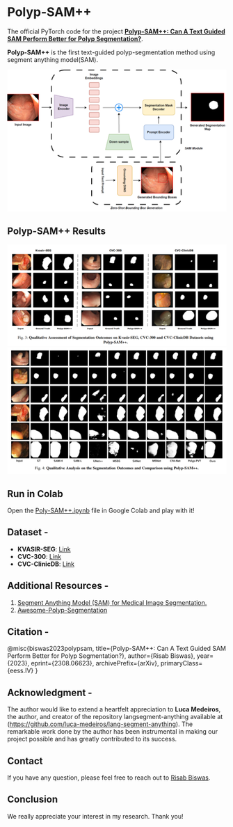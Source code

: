 # Polyp-SAM++
The official PyTorch code for the project [**Polyp-SAM++: Can A Text Guided SAM Perform Better for Polyp Segmentation?**](https://doi.org/10.48550/arXiv.2308.06623). 

**Polyp-SAM++** is the first text-guided polyp-segmentation method using segment anything model(SAM).

![alt text](Arch_Polyp-SAM++.png?raw=true)

## Polyp-SAM++ Results 
![alt text](Polyp-SAM_Results_1.png?raw=true)
![alt text](Polyp-SAM_Results_2.png?raw=true)

## Run in Colab
Open the [Poly-SAM++.ipynb](Polyp-SAM++.ipynb) file in Google Colab and play with it!

## Dataset -
* **KVASIR-SEG**: [Link](https://datasets.simula.no/kvasir-seg/) 
* **CVC-300**: [Link](https://figshare.com/articles/figure/Polyp_DataSet_zip/21221579)
* **CVC-ClinicDB**: [Link](https://polyp.grand-challenge.org/CVCClinicDB/)

## Additional Resources - 
1. [Segment Anything Model (SAM) for Medical Image Segmentation.](https://github.com/YichiZhang98/SAM4MIS)
2. [Awesome-Polyp-Segmentation](https://github.com/taozh2017/Awesome-Polyp-Segmentation)

## Citation - 
@misc{biswas2023polypsam,
      title={Polyp-SAM++: Can A Text Guided SAM Perform Better for Polyp Segmentation?}, 
      author={Risab Biswas},
      year={2023},
      eprint={2308.06623},
      archivePrefix={arXiv},
      primaryClass={eess.IV}
}

## Acknowledgment - 
The author would like to extend a heartfelt appreciation to **Luca Medeiros**, the author, and creator of the repository langsegment-anything available at (https://github.com/luca-medeiros/lang-segment-anything). The remarkable work done by the author
has been instrumental in making our project possible and has greatly contributed to its success.

## Contact 
If you have any question, please feel free to reach out to <a href="mailto:risabbiswas19@gmail.com" target="_blank">Risab Biswas</a>.

## Conclusion
We really appreciate your interest in my research. Thank you! 






